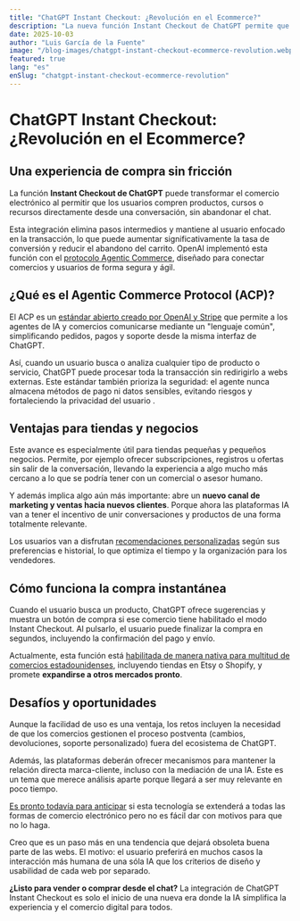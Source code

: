 ```yaml
---
title: "ChatGPT Instant Checkout: ¿Revolución en el Ecommerce?"
description: "La nueva función Instant Checkout de ChatGPT permite que los usuarios compren productos, cursos o recursos directamente desde una conversación, sin abandonar el chat."
date: 2025-10-03
author: "Luis García de la Fuente"
image: "/blog-images/chatgpt-instant-checkout-ecommerce-revolution.webp"
featured: true
lang: "es"
enSlug: "chatgpt-instant-checkout-ecommerce-revolution"
---
```


# ChatGPT Instant Checkout: ¿Revolución en el Ecommerce?

## Una experiencia de compra sin fricción

La función **Instant Checkout de ChatGPT** puede transformar el comercio electrónico al permitir que los usuarios compren productos, cursos o recursos directamente desde una conversación, sin abandonar el chat. 

Esta integración elimina pasos intermedios y mantiene al usuario enfocado en la transacción, lo que puede aumentar significativamente la tasa de conversión y reducir el abandono del carrito. OpenAI implementó esta función con el <a href="https://openai.com/index/buy-it-in-chatgpt/" rel="nofollow">protocolo Agentic Commerce</a>, diseñado para conectar comercios y usuarios de forma segura y ágil.

## ¿Qué es el Agentic Commerce Protocol (ACP)?

El ACP es un <a href="https://stripe.com/newsroom/news/stripe-openai-instant-checkout" rel="nofollow">estándar abierto creado por OpenAI y Stripe</a> que permite a los agentes de IA y comercios comunicarse mediante un "lenguaje común", simplificando pedidos, pagos y soporte desde la misma interfaz de ChatGPT. 

Así, cuando un usuario busca o analiza cualquier tipo de producto o servicio, ChatGPT puede procesar toda la transacción sin redirigirlo a webs externas. Este estándar también prioriza la seguridad: el agente nunca almacena métodos de pago ni datos sensibles, evitando riesgos y fortaleciendo la privacidad del usuario .

## Ventajas para tiendas y negocios

Este avance es especialmente útil para tiendas pequeñas y pequeños negocios. Permite, por ejemplo ofrecer subscripciones, registros u ofertas sin salir de la conversación, llevando la experiencia a algo mucho más cercano a lo que se podría tener con un comercial o asesor humano. 

Y además implica algo aún más importante: abre un **nuevo canal de marketing y ventas hacia nuevos clientes**. Porque ahora las plataformas IA van a tener el incentivo de unir conversaciones y productos de una forma totalmente relevante. 

Los usuarios van a disfrutan <a href="https://www.eesel.ai/blog/chatgpt-instant-checkout" rel="nofollow">recomendaciones personalizadas</a> según sus preferencias e historial, lo que optimiza el tiempo y la organización para los vendedores.

## Cómo funciona la compra instantánea

Cuando el usuario busca un producto, ChatGPT ofrece sugerencias y muestra un botón de compra si ese comercio tiene habilitado el modo Instant Checkout. Al pulsarlo, el usuario puede finalizar la compra en segundos, incluyendo la confirmación del pago y envío.

Actualmente, esta función está <a href="https://fortune.com/2025/09/29/openai-rolls-out-purchases-direct-from-chatgpt-in-a-radical-shift-to-e-commerce-and-direct-challenge-to-google/" rel="nofollow">habilitada de manera nativa para multitud de comercios estadounidenses</a>, incluyendo tiendas en Etsy o Shopify, y promete **expandirse a otros mercados pronto**.

## Desafíos y oportunidades

Aunque la facilidad de uso es una ventaja, los retos incluyen la necesidad de que los comercios gestionen el proceso postventa (cambios, devoluciones, soporte personalizado) fuera del ecosistema de ChatGPT. 

Además, las plataformas deberán ofrecer mecanismos para mantener la relación directa marca-cliente, incluso con la mediación de una IA. Este es un tema que merece análisis aparte porque llegará a ser muy relevante en poco tiempo. 

<a href="https://shiftasia.com/column/how-instant-checkout-and-the-agentic-commerce-protocol-redefine-ecommerce/" rel="nofollow">Es pronto todavía para anticipar</a> si esta tecnología se extenderá a todas las formas de comercio electrónico pero no es fácil dar con motivos para que no lo haga. 

Creo que es un paso más en una tendencia que dejará obsoleta buena parte de las webs. El motivo: el usuario preferirá en muchos casos la interacción más humana de una sóla IA que los criterios de diseño y usabilidad de cada web por separado.

**¿Listo para vender o comprar desde el chat?** La integración de ChatGPT Instant Checkout es solo el inicio de una nueva era donde la IA simplifica la experiencia y el comercio digital para todos.